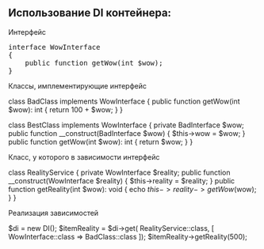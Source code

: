 <h2>Использование DI контейнера:</h2>
Интерфейс
<pre>
interface WowInterface
{
    public function getWow(int $wow);
}
</pre>


Классы, имплементирующие интерфейс

class BadClass implements WowInterface
{
    public function getWow(int $wow): int
    {
        return 100 + $wow;
    }
}

class BestClass implements WowInterface
{
    private BadInterface $wow;
    public function __construct(BadInterface $wow) {
        $this->wow = $wow;
    }
    public function getWow(int $wow): int
    {
        return $wow;
    }
}

Класс, у которого в зависимости интерфейс

class RealityService
{
    private WowInterface $reality;
    public function __construct(WowInterface $reality)
    {
        $this->reality = $reality;
    }
    public function getReality(int $wow): void
    {
        echo $this->reality->getWow($wow);
    }
}

Реализация зависимостей

$di = new DI();
$itemReality = $di->get(
    RealityService::class, [
        WowInterface::class => BadClass::class
    ]);
$itemReality->getReality(500);
